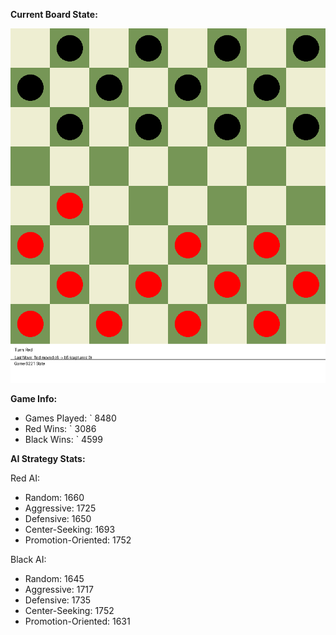 
**Current Board State:**  
<!-- START_GIF -->
![Checkers Game](./checkers_game.gif)
<!-- END_GIF -->

**Game Info:**  
- Games Played: `<!-- GAMES_PLAYED --> 8480
- Red Wins: `<!-- RED_WINS --> 3086
- Black Wins: `<!-- BLACK_WINS --> 4599

<!-- AI_STATS -->
**AI Strategy Stats:**

Red AI:
- Random: 1660
- Aggressive: 1725
- Defensive: 1650
- Center-Seeking: 1693
- Promotion-Oriented: 1752

Black AI:
- Random: 1645
- Aggressive: 1717
- Defensive: 1735
- Center-Seeking: 1752
- Promotion-Oriented: 1631
